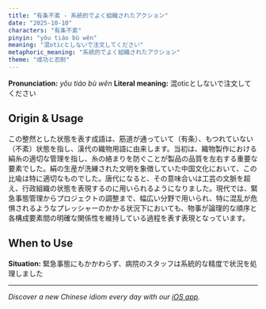 ```yaml
---
title: "有条不紊 - 系統的でよく組織されたアクション"
date: "2025-10-10"
characters: "有条不紊"
pinyin: "yǒu tiáo bù wěn"
meaning: "混oticとしないで注文してください"
metaphoric_meaning: "系統的でよく組織されたアクション"
theme: "成功と忍耐"
---
```


**Pronunciation:** *yǒu tiáo bù wěn*
**Literal meaning:** 混oticとしないで注文してください

## Origin & Usage

この整然とした状態を表す成語は、筋道が通っていて（有条）、もつれていない（不紊）状態を指し、漢代の織物用語に由来します。当初は、織物製作における絹糸の適切な管理を指し、糸の絡まりを防ぐことが製品の品質を左右する重要な要素でした。絹の生産が洗練された文明を象徴していた中国文化において、この比喩は特に適切なものでした。唐代になると、その意味合いは工芸の文脈を超え、行政組織の状態を表現するのに用いられるようになりました。現代では、緊急事態管理からプロジェクトの調整まで、幅広い分野で用いられ、特に混乱が危惧されるようなプレッシャーのかかる状況下においても、物事が論理的な順序と各構成要素間の明確な関係性を維持している過程を表す表現となっています。

## When to Use

**Situation:** 緊急事態にもかかわらず、病院のスタッフは系統的な精度で状況を処理しました

---

*Discover a new Chinese idiom every day with our [iOS app](https://apps.apple.com/us/app/daily-chinese-idioms/id6740611324).*
